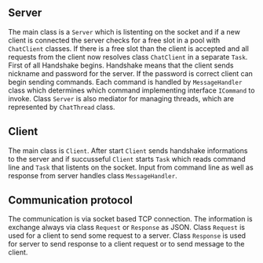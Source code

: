 ## Server

The main class is a `Server` which is listenting on the socket and if a new
client is connected the server checks for a free slot in a pool with
`ChatClient` classes. If there is a free slot than the client is accepted and
all requests from the client now resolves class `ChatClient` in a separate
`Task`. First of all Handshake begins. Handshake means that the client sends
nickname and password for the server. If the password is correct client can
begin sending commands. Each command is handled by `MessageHandler` class which
determines which command implementing interface `ICommand` to invoke. Class
`Server` is also mediator for managing threads, which are represented by
`ChatThread` class. 

## Client

The main class is `Client`. After start `Client` sends handshake informations
to the server and if succusseful `Client` starts `Task` which reads command
line and `Task` that listents on the socket. Input from command line as well as
response from server handles class `MessageHandler`.

## Communication protocol

The communication is via socket based TCP connection. The information is
exchange always via class `Request` or `Response` as JSON. Class `Request` is
used for a client to send some request to a server. Class `Response` is used
for server to send response to a client request or to send message to the
client.
